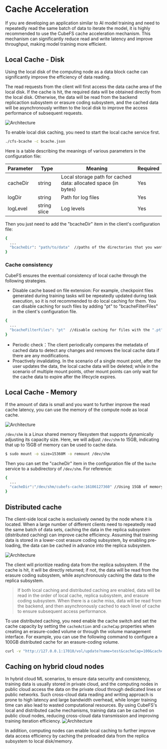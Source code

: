# Cache Acceleration 
If you are developing an application similar to AI model training and need to repeatedly read the same batch of data to iterate the model, it is highly recommended to use the CubeFS cache acceleration mechanism. This mechanism can significantly reduce read and write latency and improve throughput, making model training more efficient.

## Local Cache - Disk
Using the local disk of the computing node as a data block cache can significantly improve the efficiency of data reading.

The read requests from the client will first access the data cache area of the local disk. If the cache is hit, the required data will be obtained directly from the local disk. Otherwise, the data will be read from the backend replicaction subsystem or erasure coding subsystem, and the cached data will be asynchronously written to the local disk to improve the access performance of subsequent requests.

![Architecture](./pic/cfs-bache-localdisk.png)

To enable local disk caching, you need to start the local cache service first.

``` bash
./cfs-bcache -c bcache.json
```

Here is a table describing the meanings of various parameters in the configuration file:

| Parameter           | Type           | Meaning                                   | Required  |
|--------------|--------------|--------------------------------------|-----|
| cacheDir         | string       | Local storage path for cached data: allocated space (in bytes)| Yes   |
| logDir       | string       | Path for log files| Yes   |
| logLevel      | string slice | Log levels| Yes   |

Then you just need to add the "bcacheDir" item in the client's configuration file:
``` bash
{
  ...
  "bcacheDir": "path/to/data"  //paths of the directories that you want to cache locally.
}
```

### Cache consistency

CubeFS ensures the eventual consistency of local cache through the following strategies.

+ Disable cache based on file extension: For example, checkpoint files generated during training tasks will be repeatedly updated during task execution, so it is not recommended to do local caching for them. You can disable caching for such files by adding "pt" to "bcacheFilterFiles" in the client's configuration file.
``` bash
{
  ...
  "bcacheFilterFiles": "pt"  //disable caching for files with the ".pt" extension
}
```
+ Periodic check：The client periodically compares the metadata of cached data to detect any changes and removes the local cache data if there are any modifications. 
+ Proactively invalidating. In the scenario of a single mount point, after the user updates the data, the local cache data will be deleted; while in the scenario of multiple mount points, other mount points can only wait for the cache data to expire after the lifecycle expires.

## Local Cache - Memory
If the amount of data is small and you want to further improve the read cache latency, you can use the memory of the compute node as local cache.

![Architecture](./pic/cfs-bache-localmemory.png)

`/dev/shm` is a Linux shared memory filesystem that supports dynamically adjusting its capacity size. Here, we will adjust `/dev/shm` to 15GB, indicating that up to 15GB of memory can be used to cache data.
``` bash
$ sudo mount -o size=15360M -o remount /dev/shm
```
Then you can set the "cacheDir" item in the configuration file of the `bache` service to a subdirectory of `/dev/shm`. For reference:
``` bash
{
  ...
  "cacheDir":"/dev/shm/cubefs-cache:16106127360" //Using 15GB of memory as the data cache.
}
```

## Distributed cache
The client-side local cache is exclusively owned by the node where it is located. When a large number of different clients need to repeatedly read the same batch of data sets, caching the data in the replica subsystem (distributed caching) can improve cache efficiency. Assuming that training data is stored in a lower-cost erasure coding subsystem, by enabling pre-loading, the data can be cached in advance into the replica subsystem.

![Architecture](./pic/cfs-bache-distribute.png)

The client will prioritize reading data from the replica subsystem. If the cache is hit, it will be directly returned; if not, the data will be read from the erasure coding subsystem, while asynchronously caching the data to the replica subsystem.
> If both local caching and distributed caching are enabled, data will be read in the order of local cache, replica subsystem, and erasure coding subsystem. When there is a cache miss, data will be read from the backend, and then asynchronously cached to each level of cache to ensure subsequent access performance.

To use distributed caching, you need enable the cache switch and set the cache capacity by setting the `cacheAction` and `cacheCap` properties when creating an erasure-coded volume or through the volume management interface. For example, you can use the following command to configure a 100GB distributed cache for an erasure-coding volume.
``` bash
curl -v "http://127.0.0.1:17010/vol/update?name=test&cacheCap=100&cacheAction=1&authKey=md5(owner)"
```

## Caching on hybrid cloud nodes

In hybrid cloud ML scenarios, to ensure data security and consistency, training data is usually stored in private cloud, and the computing nodes in public cloud access the data on the private cloud through dedicated lines or public networks. Such cross-cloud data reading and writing approach is prone to high latency and large bandwidth overhead, while longer training time can also lead to wasted computational resources. By using CubeFS's local and distributed cache mechanisms, training data can be cached on public cloud nodes, reducing cross-cloud data transmission and improving training iteration efficiency.
![Architecture](./pic/cfs-bache-hybridcloud.png)


In addition, computing nodes can enable local caching to further improve data access efficiency by caching the preloaded data from the replica subsystem to local disk/memory.